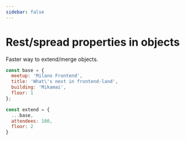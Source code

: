 ```yaml
---
sidebar: false
---
```


# Rest/spread properties in objects
Faster way to extend/merge objects.

```javascript
const base = {
  meetup: 'Milano Frontend',
  title: 'What\'s next in frontend-land',
  building: 'Mikamai',
  floor: 1
};

const extend = {
  ...base,
  attendees: 100,
  floor: 2
}
```